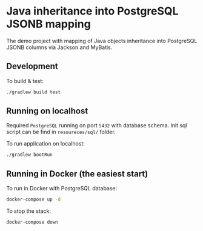 # Java inheritance into PostgreSQL JSONB mapping

The demo project with mapping of Java objects inheritance 
into PostgreSQL JSONB columns via Jackson and MyBatis.

## Development

To build & test:

```bash
./gradlew build test
```

## Running on localhost

Required `PostgreSQL` running on port `5432` with database schema. 
Init sql script can be find in `resoureces/sql/` folder.

To run application on localhost:

```bash
./gradlew bootRun
```

## Running in Docker (the easiest start)

To run in Docker with PostgreSQL database:

```bash
docker-compose up -d
```

To stop the stack:

```bash
docker-compose down
```
